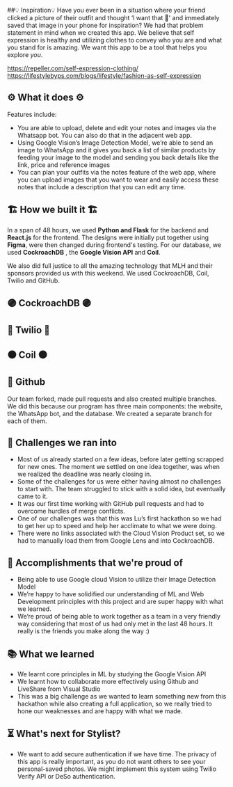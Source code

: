 ##💡 Inspiration💡
Have you ever been in a situation where your friend clicked a picture of their outfit and thought ‘I want that 👀'  and immediately saved that image in your phone for inspiration? We had that problem statement in mind when we created this app. We believe that self expression is healthy and utilizing clothes to convey who you are and what you stand for is amazing. We want this app to be a tool that helps you explore *you*. 

https://repeller.com/self-expression-clothing/
https://lifestylebyps.com/blogs/lifestyle/fashion-as-self-expression

## ⚙️ What it does ⚙️
Features include:
- You are able to upload, delete and edit your notes and images via the Whatsapp bot. You can also do that in the adjacent web app. 
- Using Google Vision’s Image Detection Model,  we’re able to send an image to WhatsApp and it gives you back a list of similar products by feeding your image to the model and sending you back details like the link, price and reference images
- You can plan your outfits via the notes feature of the web app, where you can upload images that you want to wear and easily access these notes that include a description that you can edit any time. 

## 🏗️ How we built it 🏗️
In a span of 48 hours, we used **Python and Flask** for the backend and **React.js** for the frontend. The designs were initially put together using **Figma**, were then changed during frontend's testing. For our database, we used **CockroachDB** , the **Google Vision API** and **Coil**.

We also did full justice to all the amazing technology that MLH and their sponsors provided us with this weekend. We used CockroachDB, Coil, Twilio and GitHub. 

## 🟣 CockroachDB 🟣

## 🔴 Twilio 🔴

## ⚫ Coil ⚫

## 🐙 Github

Our team forked, made pull requests and also created multiple branches. We did this because our program has three main components: the website, the WhatsApp bot, and the database. We created a separate branch for each of them. 

## 🚩 Challenges we ran into
- Most of us already started on a few ideas, before later getting scrapped for new ones. The moment we settled on one idea together, was when we realized the deadline was nearly closing in.
- Some of the challenges for us were either having almost _no_ challenges to start with. The team struggled to stick with a solid idea, but eventually came to it.
 - It was our first time working with GitHub pull requests and had to overcome hurdles of merge conflicts.
- One of our challenges was that this was Lu’s first hackathon so we had to get her up to speed and help her acclimate to what we were doing. 
- There were no links associated with the Cloud Vision Product set, so we had to manually load them from Google Lens and into CockroachDB. 


## 🥇 Accomplishments that we're proud of
- Being able to use Google cloud Vision to utilize their Image Detection Model
- We’re happy to have solidified our understanding of ML and Web Development principles with this project and are super happy with what we learned. 
- We’re proud of being able to work together as a team in a very friendly way considering that most of us had only met in the last 48 hours. It really is the friends you make along the way :)


## 📚 What we learned
- We learnt core principles in ML by studying the Google Vision API 
- We learnt how to collaborate more effectively using Github and LiveShare from Visual Studio
- This was a big challenge as we wanted to learn something new from this hackathon while also creating a full application, so we really tried to hone our weaknesses and are happy with what we made. 

## ⏳ What's next for Stylist?
- We want to add secure authentication if we have time. The privacy of this app is really important, as you do not want others to see your personal-saved photos. We might implement this system using Twilio Verify API or DeSo authentication.
